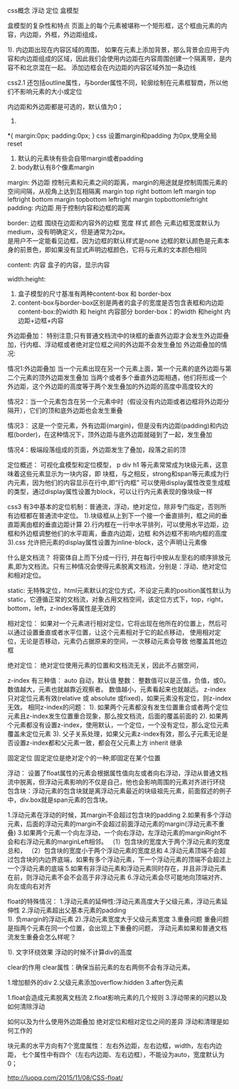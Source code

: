 css概念 浮动 定位   盒模型

盒模型的复杂性和特点
页面上的每个元素被堪称一个矩形框，这个框由元素的内容，内边距，外框，外边距组成，

1). 内边距出现在内容区域的周围，
如果在元素上添加背景，那么背景会应用于内容和内边距组成的区域，因此我们会使用内边距在内容周围创建一个隔离带，是内容不和北京混在一起。
添加边框会在内边距的内容区域外加一条边线

css2.1 还包括outline属性，与border属性不同，轮廓绘制在元素框智商，所以他们不影响元素的大小或定位

内边距和外边距都是可选的，默认值为0；

1.
*{
    margin:0px;
    padding:0px;
}
css 设置margin和padding 为0px,使用全局reset
1. 默认的元素块有些会自带margin或者padding
2. body默认有8个像素margin

margin:     外边距  控制元素和元素之间的距离，margin的用途就是控制周围元素的空间间隔，从视角上达到互相隔离
    margin top right bottom  left
    margin top leftright bottom
    margin topbottom leftright
    margin topbottomleftright
padding:    内边距  用于控制内容和边框的距离

border:     边框    围绕在边距和内容外的边框
    宽度 样式 颜色
    元素边框宽度默认为medium，没有明确定义，但是通常为2px。  
    是用户不一定能看见边框，因为边框的默认样式是none
    边框的默认颜色是元素本身的前景色，即如果没有显式声明边框颜色，它将与元素的文本颜色相同

content:    内容    盒子的内容，显示内容


 width:height:
1. 盒子模型的尺寸基准有两种content-box 和 border-box
2. content-box与border-box区别是两者的盒子的宽度是否包含表框和内边距
content-box:的width 和 height  内容部分
border-box：的width 和height 内边距+边框+内容

外边距叠加：
特别注意;只有普通文档流中的块框的垂直外边距才会发生外边距叠加，行内框、浮动框或者绝对定位框之间的外边距不会发生叠加
外边距叠加的情况:

情况1:外边距叠加
当一个元素出现在另一个元素上面，第一个元素的底外边距与第二个元素的顶外边距发生叠加
当两个或者多个垂直外边距相遇，他们将形成一个外边距，这个外边距的高度等于两个发生叠加的外边距的高度中高度较大的

情况2：当一个元素包含在另一个元素中时（假设没有内边距或者边框将外边距分隔开），它们的顶和底外边距也会发生重叠

情况3：
这是一个空元素，外有边距(margin)，但是没有内边距(padding)和内边框(border)，在这种情况下，顶外边距与底外边距就碰到了一起，发生叠加

情况4：极端段落组成的页面，外边距发生了叠加，段落之前的顶

定位概述：
可视化盒模型和定位模型，
p div h1 等元素常常成为块级元素，这意味着这些元素显示为一块内容，即 块框，与之相反，strong和span等元素成为行内元素，因为他们的内容显示在行中,即“行内框”
可以使用display属性改变生成框的类型，通过display属性设置为block，可以让行内元素表现的像块级一样

css3 有3中基本的定位机制：普通流，浮动，绝对定位，除非专门指定，否则所有边框都在普通流中定位。
1).块级框从上到下一个接一个垂直排列，框之间的垂直距离由框的垂直边距计算
2).行内框在一行中水平排列，可以使用水平边距，边框和外边框调整他们的水平距离，垂直内边距，边框
和外边框不影响内框的高度
3).css 允许把元素的display属性设置为inline-block，这个声明让元素像

什么是文档流？
将窗体自上而下分成一行行, 并在每行中按从左至右的顺序排放元素,即为文档流。只有三种情况会使得元素脱离文档流，分别是：浮动、绝对定位和相对定位。

static:
无特殊定位，html元素默认的定位方式，不设定元素的position属性默认为static，它遵循正常的文档流，对象占用文档空间，该定位方式下，top，right，bottom，left，z-index等属性是无效的

相对定位：
如果对一个元素进行相对定位，它将出现在他所在的位置上，然后可以通过设置垂直或者水平位置，让这个元素相对于它的起点移动，
使用相对定位，无论是否移动，元素仍占据原来的空间，一次移动元素会导致 他覆盖其他边框

绝对定位：
绝对定位使用元素的位置和文档流无关，因此不占据空间，

z-index 有三种值：
auto 自动，默认值
整数： 整数值可以是正值，负值，或0。数值越大，元素也就越靠近观察者。 数值越小，元素看起来也就越远。
z-index只对定位元素有效(relative 或 absolute 或fixed)，如果元素没有定位，则z-index无效。
相同z-index的问题：
1). 如果两个元素都没有发生位置重合或者两个定位元素且z-index发生位置重合现象，那么按文档流，后面的覆盖前面的
2). 如果两个元素都没有设置z-index，使用默认，一个定位，一个没有定位，那么定位元素覆盖未定位元素
3). 父子关系处理，如果父元素z-index有效，那么子元素无论是否设置z-index都和父元素一致，都会在父元素上方
inherit 继承


固定定位
固定定位是绝对定个的一种;即固定在某个位置

浮动：
设置了float属性的元素会根据属性值向左或者向右浮动，浮动从普通文档流中脱离，但浮动元素影响的不仅是自己，他也会影响周围的元素对齐进行环绕
包含块：浮动元素的包含块就是离浮动元素最近的块级祖先元素，前面叙述的例子中，div.box就是span元素的包含块。


1.浮动元素在浮动的时候，其margin不会超过包含块的padding
2.如果有多个浮动元素，后面的浮动元素的margin不会超过前面浮动元素的margin(浮动元素不重叠)
3.如果两个元素一个向左浮动，一个向右浮动，左浮动元素的marginRight不会和右浮动元素的marginLeft相邻。
（1）包含块的宽度大于两个浮动元素的宽度总和，
（2）包含块的宽度小于两个浮动元素的宽度总和
4.浮动元素顶端不会超过包含块的内边界底端，如果有多个浮动元素，下一个浮动元素的顶端不会超过上一个浮动元素的底端
5.如果有非浮动元素和浮动元素同时存在，并且非浮动元素在前，则浮动元素不会不会高于非浮动元素
6.浮动元素会尽可能地向顶端对齐、向左或向右对齐

float的特殊情况：
1.浮动元素的延伸性:浮动元素高度大于父级元素，浮动元素延伸性
2.浮动元素超出父基本元素的padding  
1). 负margin的浮动元素
2).浮动元素宽度大于父级元素宽度
3.重叠问题
重叠问题是指两个元素在同一个位置，会出现上下重叠的问题，
浮动元素如果和普通文档流发生重叠会怎么样呢？


1). 文字环绕效果
浮动的时候不计算div的高度

clear的作用
clear属性：确保当前元素的左右两侧不会有浮动元素。

1.增加额外的div
2.父级元素添加overflow:hidden
3.after伪元素

1.float会造成元素脱离文档流
2.float影响元素的几个规则
3.浮动带来的问题以及如何清除浮动


如何以及为什么使用外边距叠加
绝对定位和相对定位之间的差异
浮动和清理是如何工作的


块元素的水平方向有7个宽度属性：
左右外边距，左右边框，width，左右内边距，
七个属性中有四个（左右内边距、左右边框），不能设为auto，宽度默认为0；


http://luopq.com/2015/11/08/CSS-float/